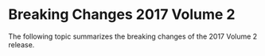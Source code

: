 ﻿<!--
|metadata|
{
    "fileName": "breaking-changes-2017-volume-2",
    "controlName": "",
    "tags": ["Breaking Changes"]
}
|metadata|
-->

# Breaking Changes 2017 Volume 2

The following topic summarizes the breaking changes of the 2017 Volume 2 release.
